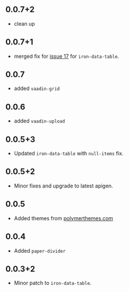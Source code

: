 ##  0.0.7+2

 - clean up 

##  0.0.7+1

 - merged fix for [issue 17](https://github.com/Saulis/iron-data-table/issues/17) for `iron-data-table`. 

## 0.0.7

 - added `vaadin-grid`

## 0.0.6

 - added `vaadin-upload`

## 0.0.5+3

 - Updated `iron-data-table` with `null-items` fix.

## 0.0.5+2

 - Minor fixes and upgrade to latest apigen.

## 0.0.5 

 - Added themes from [polymerthemes.com](https://polymerthemes.com)

## 0.0.4

 - Added `paper-divider`

## 0.0.3+2

 - Minor patch to `iron-data-table`.
